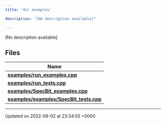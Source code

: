 ```yaml
---
title: 'dir examples'

description: "[No description available]"

---
```







[No description available]

## Files

| Name           |
| -------------- |
| **[examples/run_examples.cpp](/documentation/code/darkbit_development/files/run__examples_8cpp/#file-run-examples.cpp)**  |
| **[examples/run_tests.cpp](/documentation/code/darkbit_development/files/run__tests_8cpp/#file-run-tests.cpp)**  |
| **[examples/SpecBit_examples.cpp](/documentation/code/darkbit_development/files/specbit__examples_8cpp/#file-specbit-examples.cpp)**  |
| **[examples/examples/SpecBit_tests.cpp](/documentation/code/darkbit_development/files/examples_2specbit__tests_8cpp/#file-examples/specbit-tests.cpp)**  |






-------------------------------

Updated on 2022-08-02 at 23:34:55 +0000
